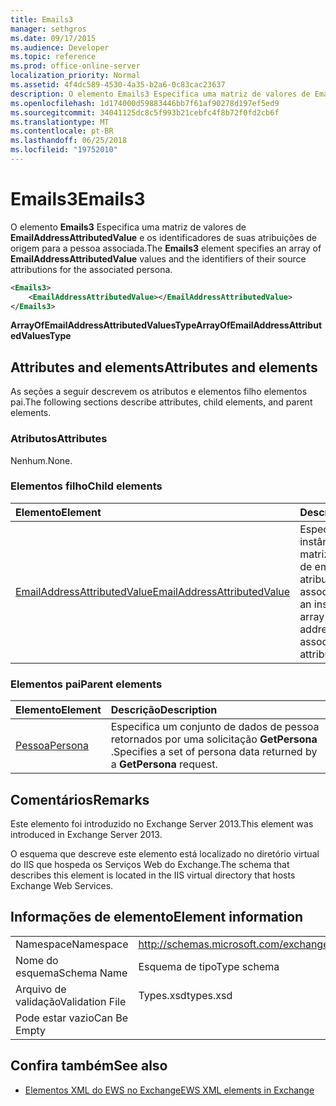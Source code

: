 ```yaml
---
title: Emails3
manager: sethgros
ms.date: 09/17/2015
ms.audience: Developer
ms.topic: reference
ms.prod: office-online-server
localization_priority: Normal
ms.assetid: 4f4dc589-4530-4a35-b2a6-0c83cac23637
description: O elemento Emails3 Especifica uma matriz de valores de EmailAddressAttributedValue e os identificadores de suas atribuições de origem para a pessoa associada.
ms.openlocfilehash: 1d174000d59883446bb7f61af90278d197ef5ed9
ms.sourcegitcommit: 34041125dc8c5f993b21cebfc4f8b72f0fd2cb6f
ms.translationtype: MT
ms.contentlocale: pt-BR
ms.lasthandoff: 06/25/2018
ms.locfileid: "19752010"
---
```

# <a name="emails3"></a><span data-ttu-id="cf295-103">Emails3</span><span class="sxs-lookup"><span data-stu-id="cf295-103">Emails3</span></span>

<span data-ttu-id="cf295-104">O elemento **Emails3** Especifica uma matriz de valores de **EmailAddressAttributedValue** e os identificadores de suas atribuições de origem para a pessoa associada.</span><span class="sxs-lookup"><span data-stu-id="cf295-104">The **Emails3** element specifies an array of **EmailAddressAttributedValue** values and the identifiers of their source attributions for the associated persona.</span></span> 
  
```XML
<Emails3>
    <EmailAddressAttributedValue></EmailAddressAttributedValue>
</Emails3>
```

 <span data-ttu-id="cf295-105">**ArrayOfEmailAddressAttributedValuesType**</span><span class="sxs-lookup"><span data-stu-id="cf295-105">**ArrayOfEmailAddressAttributedValuesType**</span></span>
## <a name="attributes-and-elements"></a><span data-ttu-id="cf295-106">Attributes and elements</span><span class="sxs-lookup"><span data-stu-id="cf295-106">Attributes and elements</span></span>

<span data-ttu-id="cf295-107">As seções a seguir descrevem os atributos e elementos filho elementos pai.</span><span class="sxs-lookup"><span data-stu-id="cf295-107">The following sections describe attributes, child elements, and parent elements.</span></span>
  
### <a name="attributes"></a><span data-ttu-id="cf295-108">Atributos</span><span class="sxs-lookup"><span data-stu-id="cf295-108">Attributes</span></span>

<span data-ttu-id="cf295-109">Nenhum.</span><span class="sxs-lookup"><span data-stu-id="cf295-109">None.</span></span>
  
### <a name="child-elements"></a><span data-ttu-id="cf295-110">Elementos filho</span><span class="sxs-lookup"><span data-stu-id="cf295-110">Child elements</span></span>

|<span data-ttu-id="cf295-111">**Elemento**</span><span class="sxs-lookup"><span data-stu-id="cf295-111">**Element**</span></span>|<span data-ttu-id="cf295-112">**Descrição**</span><span class="sxs-lookup"><span data-stu-id="cf295-112">**Description**</span></span>|
|:-----|:-----|
|[<span data-ttu-id="cf295-113">EmailAddressAttributedValue</span><span class="sxs-lookup"><span data-stu-id="cf295-113">EmailAddressAttributedValue</span></span>](emailaddressattributedvalue.md) <br/> |<span data-ttu-id="cf295-114">Especifica uma instância de uma matriz de endereços de email e suas atribuições associadas.</span><span class="sxs-lookup"><span data-stu-id="cf295-114">Specifies an instance of an array of email addresses and their associated attributions.</span></span>  <br/> |
   
### <a name="parent-elements"></a><span data-ttu-id="cf295-115">Elementos pai</span><span class="sxs-lookup"><span data-stu-id="cf295-115">Parent elements</span></span>

|<span data-ttu-id="cf295-116">**Elemento**</span><span class="sxs-lookup"><span data-stu-id="cf295-116">**Element**</span></span>|<span data-ttu-id="cf295-117">**Descrição**</span><span class="sxs-lookup"><span data-stu-id="cf295-117">**Description**</span></span>|
|:-----|:-----|
|[<span data-ttu-id="cf295-118">Pessoa</span><span class="sxs-lookup"><span data-stu-id="cf295-118">Persona</span></span>](persona.md) <br/> |<span data-ttu-id="cf295-119">Especifica um conjunto de dados de pessoa retornados por uma solicitação **GetPersona** .</span><span class="sxs-lookup"><span data-stu-id="cf295-119">Specifies a set of persona data returned by a **GetPersona** request.</span></span>  <br/> |
   
## <a name="remarks"></a><span data-ttu-id="cf295-120">Comentários</span><span class="sxs-lookup"><span data-stu-id="cf295-120">Remarks</span></span>

<span data-ttu-id="cf295-121">Este elemento foi introduzido no Exchange Server 2013.</span><span class="sxs-lookup"><span data-stu-id="cf295-121">This element was introduced in Exchange Server 2013.</span></span>
  
<span data-ttu-id="cf295-122">O esquema que descreve este elemento está localizado no diretório virtual do IIS que hospeda os Serviços Web do Exchange.</span><span class="sxs-lookup"><span data-stu-id="cf295-122">The schema that describes this element is located in the IIS virtual directory that hosts Exchange Web Services.</span></span>
  
## <a name="element-information"></a><span data-ttu-id="cf295-123">Informações de elemento</span><span class="sxs-lookup"><span data-stu-id="cf295-123">Element information</span></span>

|||
|:-----|:-----|
|<span data-ttu-id="cf295-124">Namespace</span><span class="sxs-lookup"><span data-stu-id="cf295-124">Namespace</span></span>  <br/> |http://schemas.microsoft.com/exchange/services/2006/types  <br/> |
|<span data-ttu-id="cf295-125">Nome do esquema</span><span class="sxs-lookup"><span data-stu-id="cf295-125">Schema Name</span></span>  <br/> |<span data-ttu-id="cf295-126">Esquema de tipo</span><span class="sxs-lookup"><span data-stu-id="cf295-126">Type schema</span></span>  <br/> |
|<span data-ttu-id="cf295-127">Arquivo de validação</span><span class="sxs-lookup"><span data-stu-id="cf295-127">Validation File</span></span>  <br/> |<span data-ttu-id="cf295-128">Types.xsd</span><span class="sxs-lookup"><span data-stu-id="cf295-128">types.xsd</span></span>  <br/> |
|<span data-ttu-id="cf295-129">Pode estar vazio</span><span class="sxs-lookup"><span data-stu-id="cf295-129">Can Be Empty</span></span>  <br/> ||
   
## <a name="see-also"></a><span data-ttu-id="cf295-130">Confira também</span><span class="sxs-lookup"><span data-stu-id="cf295-130">See also</span></span>



- [<span data-ttu-id="cf295-131">Elementos XML do EWS no Exchange</span><span class="sxs-lookup"><span data-stu-id="cf295-131">EWS XML elements in Exchange</span></span>](ews-xml-elements-in-exchange.md)

